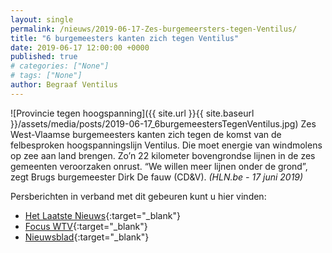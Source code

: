 ```yaml
---
layout: single
permalink: /nieuws/2019-06-17-Zes-burgemeersters-tegen-Ventilus/
title: "6 burgemeesters kanten zich tegen Ventilus"
date: 2019-06-17 12:00:00 +0000
published: true
# categories: ["None"]
# tags: ["None"]
author: Begraaf Ventilus
---
```

![Provincie tegen hoogspanning]({{ site.url }}{{ site.baseurl }}/assets/media/posts/2019-06-17_6burgemeestersTegenVentilus.jpg)
Zes West-Vlaamse burgemeesters kanten zich tegen de komst van de felbesproken hoogspanningslijn Ventilus. Die moet energie van windmolens op zee aan land brengen. Zo’n 22 kilometer bovengrondse lijnen in de zes gemeenten veroorzaken onrust. “We willen meer lijnen onder de grond”, zegt Brugs burgemeester Dirk De fauw (CD&V). *(HLN.be - 17 juni 2019)*

Persberichten in verband met dit gebeuren kunt u hier vinden:
- [Het Laatste Nieuws](https://www.hln.be/in-de-buurt/zedelgem/zes-west-vlaamse-burgemeesters-verzetten-zich-tegen-komst-hoogspanningslijn~af087c3d/){:target="_blank"}
- [Focus WTV](https://www.focus-wtv.be/nieuws/burgemeesters-tegen-nieuwe-hoogspanningslijn){:target="_blank"}
- [Nieuwsblad](https://www.nieuwsblad.be/cnt/dmf20190617_04465234){:target="_blank"}